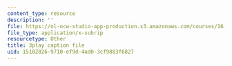 ```yaml
---
content_type: resource
description: ''
file: https://ol-ocw-studio-app-production.s3.amazonaws.com/courses/16-90-computational-methods-in-aerospace-engineering-spring-2014/151028269710ef9d4ad03cf9883f6827_5sq9vxCG_dQ.srt
file_type: application/x-subrip
resourcetype: Other
title: 3play caption file
uid: 15102826-9710-ef9d-4ad0-3cf9883f6827
---
```


